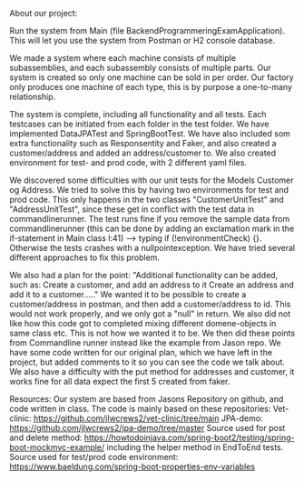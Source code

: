 About our project:

Run the system from Main (file BackendProgrammeringExamApplication).
This will let you use the system from Postman or H2 console database.

We made a system where each machine consists of multiple subassemblies, and each
subassembly consists of multiple parts. Our system is created so only one machine can be sold in per order.
Our factory only produces one machine of each type, this is by purpose a one-to-many relationship.

The system is complete, including all functionality and all tests.
Each testcases can be initiated from each folder in the test folder.
We have implemented DataJPATest and SpringBootTest.
We have also included som extra functionality such as Responsentity and Faker,
and also created a customer/address and added an address/customer to. 
We also created environment for test- and prod code, with 2 different yaml files.

We discovered some difficulties with our unit tests for the Models Customer og Address.
We tried to solve this by having two environments for test and prod code.
This only happens in the two classes "CustomerUnitTest" and "AddressUnitTest", since these get in conflict with the test
data in commandlinerunner. The test runs fine if you remove the sample data from commandlinerunner (this can be done
by adding an exclamation mark in the if-statement in Main class l:41) --> typing  if (!environmentCheck) {}.
Otherwise the tests crashes with a nullpointexception. We have tried several different approaches to fix this problem.

We also had a plan for the point:
"Additional functionality can be added, such as: Create a customer, and add an address to it Create an address and add it to a customer....."
We wanted it to be possible to create a customer/address in postman, and then add a customer/address to id.
This would not work properly, and we only got a "null" in return. We also did not like how this code got to completed
mixing different domene-objects in same class etc. This is not how we wanted it to be.
We then did these points from Commandline runner instead like the example from Jason repo.
We have some code written for our original plan, which we have left in the project,
but added comments to it so you can see the code we talk about.
We also have a difficulty with the put method for addresses and customer, it works fine for all data expect
the first 5 created from faker.

Resources:
Our system are based from Jasons Repository on github, and code written in class.
The code is mainly based on these repositories:
Vet-clinic: https://github.com/jlwcrews2/vet-clinic/tree/main
JPA-demo: https://github.com/jlwcrews2/jpa-demo/tree/master
Source used for post and delete method: https://howtodoinjava.com/spring-boot2/testing/spring-boot-mockmvc-example/
including the helper method in EndToEnd tests.
Source used for test/prod code environment: https://www.baeldung.com/spring-boot-properties-env-variables


